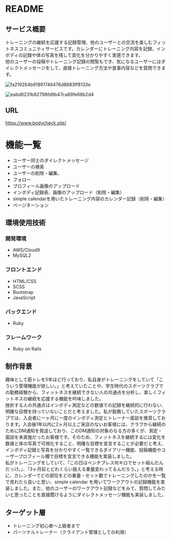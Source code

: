 # README

## サービス概要
トレーニングの継続を応援する記録管理、他のユーザーとの交流を楽しむフィットネスコミュニティサービスです。カレンダーにトレーニング内容を記録、インボディの記録や体の写真を残して変化を分かりやすく実感できます。  
他のユーザーの投稿やトレーニング記録の閲覧もでき、気になるユーザーにはダイレクトメッセージをして、直接トレーニング方法や食事内容などを質問できます。

![fa219264b91891746476d8683ff8133e](https://user-images.githubusercontent.com/75208489/104284795-f6d7f180-54f5-11eb-8f00-600a1e6b2178.jpg)

![eabd8231b62798fd9b47ca89fe68b2d4](https://user-images.githubusercontent.com/75208489/104286445-64851d00-54f8-11eb-9edf-a6fb0a45bbc4.jpg)


## URL
https://www.bodycheck.site/
# 機能一覧
* ユーザー同士のダイレクトメッセージ
* ユーザーの検索
* ユーザーの削除・編集、
* フォロー
* プロフィール画像のアップロード
* インボディ記録表、画像のアップロード（削除・編集）
* simple calendarを用いたトレーニング内容のカレンダー記録（削除・編集）
* ページネーション

## 環境使用技術

### 開発環境
* AWS/Cloud9
* MySQL2

### フロントエンド
* HTML/CSS
* SCSS
* Bootstrap
* JavaScript

### バックエンド
* Ruby

### フレームワーク
* Ruby on Rails

## 制作背景
趣味として筋トレを5年ほど行っており、私自身がトレーニングをしていて「こういう管理機能が欲しい。」と考えていたことや、学生時代のスポーツクラブでの勤務経験から、フィットネスを継続できない人の共通点を分析し、楽しくフィットネスの継続を応援する機能を吟味しました。  
挫折する人の共通点はインボディ測定などの数値での記録を継続的に行わない、明確な目標を持っていないことだと考えました。私が勤務していたスポーツクラブでは、入会者に一ヶ月に一度のインボディ測定とトレーナー面談を推奨しております。入会後1年以内に2ヶ月以上ご来店のないお客様には、クラブから継続のためにDM通知を発送しており、このDM通知の対象のなる方の多くが、測定・面談を未実施だったお客様です。そのため、フィットネスを継続するには変化を数値と体の写真で可視化すること、明確な目標を宣言することが必要だと考え、インボディ記録と写真を分かりやすく一覧できるダイアリー機能、投稿機能やユーザープロフィール欄で目標を宣言できる機能を実装しました。  
私がトレーニングをしていて、「この日はベンチプレス何キロでセット組んだんだっけ。」、「3ヶ月前とどれくらい扱える重量変わってるんだろう。」と考える時に、カレンダーでどの部位をどの重量・セット数でトレーニングしたのかを一覧で見れたら良いと思い、simple calendar を用いてワークアウトの記録機能を実装しました。また、他のユーザーのワークアウト記録などをみて、質問してみたいと思ったことを直接聞けるようにダイレクトメッセージ機能も実装しました。

## ターゲット層
* トレーニング初心者〜上級者まで
* パーソナルトレーナー（クライアント管理としての利用）

